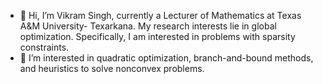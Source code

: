 - 👋 Hi, I’m Vikram Singh, currently a Lecturer of Mathematics at Texas A&M University- Texarkana. My research interests lie in global optimization. Specifically, I am interested in problems with sparsity constraints.
- 👀 I’m interested in quadratic optimization, branch-and-bound methods, and heuristics to solve nonconvex problems. 
<!---
- 🌱 I’m currently learning 
- 💞️ I’m looking to collaborate on ...
- 📫 How to reach me ...
- 😄 Pronouns: ...
- ⚡ Fun fact: ...
--->
<!---
vikrasingh/vikrasingh is a ✨ special ✨ repository because its `README.md` (this file) appears on your GitHub profile.
You can click the Preview link to take a look at your changes.
--->
